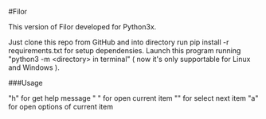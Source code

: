 #Filor

This version of Filor developed for Python3x.

Just clone this repo from GitHub and into directory run pip install -r requirements.txt for setup dependensies. Launch this program running "python3 -m \<directory> in terminal" ( now it's only supportable for Linux and Windows ).

###Usage 

"h" for get help message
" " for open current item
"" 	for select next item
"a" for open options of current item